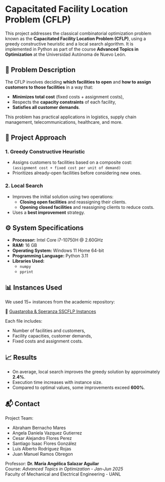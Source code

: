 # Capacitated Facility Location Problem (CFLP)

This project addresses the classical combinatorial optimization problem known as the **Capacitated Facility Location Problem (CFLP)**, using a greedy constructive heuristic and a local search algorithm. It is implemented in Python as part of the course **Advanced Topics in Optimization** at the Universidad Autónoma de Nuevo León.

## 📌 Problem Description

The CFLP involves deciding **which facilities to open** and **how to assign customers to those facilities** in a way that:
- **Minimizes total cost** (fixed costs + assignment costs),
- Respects the **capacity constraints** of each facility,
- **Satisfies all customer demands**.

This problem has practical applications in logistics, supply chain management, telecommunications, healthcare, and more.

## 🧠 Project Approach

### 1. **Greedy Constructive Heuristic**
- Assigns customers to facilities based on a composite cost:  
  `(assignment cost + fixed cost per unit of demand)`
- Prioritizes already-open facilities before considering new ones.

### 2. **Local Search**
- Improves the initial solution using two operations:
  - **Closing open facilities** and reassigning their clients.
  - **Opening closed facilities** and reassigning clients to reduce costs.
- Uses a **best improvement** strategy.

## ⚙️ System Specifications

- **Processor:** Intel Core i7-10750H @ 2.60GHz  
- **RAM:** 16 GB  
- **Operating System:** Windows 11 Home 64-bit  
- **Programming Language:** Python 3.11  
- **Libraries Used:**  
  - `numpy`  
  - `pprint`  

## 📊 Instances Used

We used 15+ instances from the academic repository:

🔗 [Guastaroba & Speranza SSCFLP Instances](https://or-brescia.unibs.it/instances/instances_sscflp)

Each file includes:
- Number of facilities and customers,
- Facility capacities, customer demands,
- Fixed costs and assignment costs.

## 📈 Results

- On average, local search improves the greedy solution by approximately **2.4%**.
- Execution time increases with instance size.
- Compared to optimal values, some improvements exceed **600%**.

## 📬 Contact

Project Team:
- Abraham Bernacho Mares
- Angela Daniela Vazquez Gutierrez
- Cesar Alejandro Flores Perez
- Santiago Isaac Flores González
- Luis Alberto Rodríguez Rojas
- Juan Manuel Ramos Obregon

Professor: **Dr. María Angélica Salazar Aguilar**  
Course: *Advanced Topics in Optimization - Jan-Jun 2025*  
Faculty of Mechanical and Electrical Engineering - UANL
